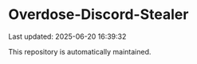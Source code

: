 # Overdose-Discord-Stealer

Last updated: 2025-06-20 16:39:32

This repository is automatically maintained.
